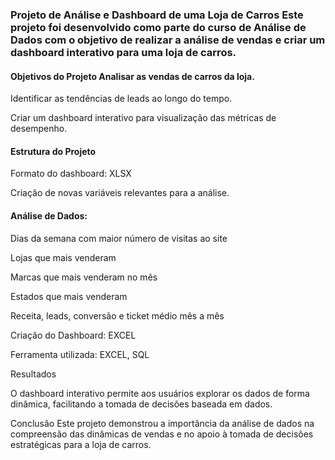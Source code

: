 <h3>Projeto de Análise e Dashboard de uma Loja de Carros
Este projeto foi desenvolvido como parte do curso de Análise de Dados com o objetivo de realizar a análise de vendas e criar um dashboard interativo para uma loja de carros.</h3>

<h4>Objetivos do Projeto
Analisar as vendas de carros da loja.</h4>

Identificar as tendências de leads ao longo do tempo.

Criar um dashboard interativo para visualização das métricas de desempenho.

<h4>Estrutura do Projeto</h4>

Formato do dashboard: XLSX

Criação de novas variáveis relevantes para a análise.

<h4>Análise de Dados:</h4>

Dias da semana com maior número de visitas ao site

Lojas que mais venderam

Marcas que mais venderam no mês

Estados que mais venderam

Receita, leads, conversão e ticket médio mês a mês

Criação do Dashboard: EXCEL

Ferramenta utilizada: EXCEL, SQL


Resultados

O dashboard interativo permite aos usuários explorar os dados de forma dinâmica, facilitando a tomada de decisões baseada em dados.

Conclusão
Este projeto demonstrou a importância da análise de dados na compreensão das dinâmicas de vendas e no apoio à tomada de decisões estratégicas para a loja de carros.
